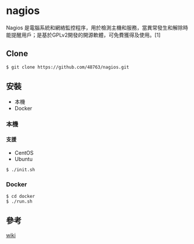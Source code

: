 # nagios
 
Nagios 是電腦系統和網絡監控程序，用於檢測主機和服務，當異常發生和解除時能提醒用戶；是基於GPLv2開發的開源軟體，可免費獲得及使用。[1]

## Clone

```
$ git clone https://github.com/48763/nagios.git
```

## 安裝

- 本機
- Docker

### 本機

#### 支援

- CentOS
- Ubuntu

```
$ ./init.sh
```

### Docker

```
$ cd docker
$ ./run.sh
```

## 參考

[wiki](https://zh.wikipedia.org/wiki/Nagios)
